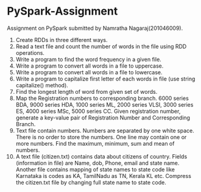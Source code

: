 # PySpark-Assignment
Assignment on PySpark submitted by Namratha Nagaraj(201046009).


1.	Create RDDs in three different ways.
2.	Read a text file and count the number of words in the file using RDD operations.
3.	Write a program to find the word frequency in a given file.
4.	Write a program to convert all words in a file to uppercase.
5.	Write a program to convert all words in a file to lowercase.
6.	Write a program to capitalize first letter of each words in file (use string capitalize() method).
7.	Find the longest length of word from given set of words.
8.	Map the Registration numbers to corresponding branch. 6000 series BDA, 9000 series HDA, 1000 series ML, 2000 series VLSI, 3000 series ES, 4000 series MSc, 5000 series CC. Given registration number, generate a key-value pair of Registration Number and Corresponding Branch.
9.	Text file contain numbers. Numbers are separated by one white space. There is no order to store the numbers. One line may contain one or more numbers. Find the maximum, minimum, sum and mean of numbers.
10.	A text file (citizen.txt) contains data about citizens of country. Fields (information in file) are Name, dob, Phone, email and state name. Another file contains mapping of state names to state code like Karnataka is codes as KA, TamilNadu as TN, Kerala KL etc. Compress the citizen.txt file by changing full state name to state code.

